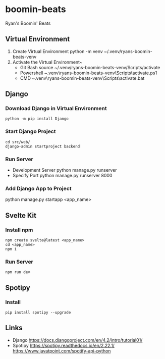 # boomin-beats
Ryan's Boomin' Beats


## Virtual Environment
 1. Create Virtual Environment
    python -m venv ~/.venv/ryans-boomin-beats-venv
 2. Activate the Virtual Environment~
    - Git Bash
        source ~/.venv/ryans-boomin-beats-venv/Scripts/activate
    - Powershell
        ~\.venv\ryans-boomin-beats-venv\Scripts\activate.ps1
    - CMD
        ~\.venv\ryans-boomin-beats-venv\Scripts\activate.bat

## Django
### Download Django in Virtual Environment
    python -m pip install Django

### Start Django Project
    cd src/web/
    django-admin startproject backend

### Run Server
- Development Server
    python manage.py runserver
- Specify Port
    python manage.py runserver 8000

### Add Django App to Project
python manage.py startapp <app_name>


## Svelte Kit
### Install npm
    npm create svelte@latest <app_name>
    cd <app_name>
    npm i

### Run Server
    npm run dev


## Spotipy
### Install
    pip install spotipy --upgrade



## Links
- Django
    https://docs.djangoproject.com/en/4.2/intro/tutorial01/
- Spotipy
    https://spotipy.readthedocs.io/en/2.22.1/
    https://www.javatpoint.com/spotify-api-python
    